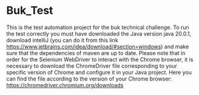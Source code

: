 # Buk_Test

This is the test automation project for the buk technical challenge.
To run the test correctly you must have downloaded the Java version java 20.0.1, download intelliJ (you can do it from this link https://www.jetbrains.com/idea/download/#section=windows) and make sure that the dependencies of maven are up to date.
Please note that in order for the Selenium WebDriver to interact with the Chrome browser, it is necessary to download the ChromeDriver file corresponding to your specific version of Chrome and configure it in your Java project. Here you can find the file according to the version of your Chrome browser: https://chromedriver.chromium.org/downloads
